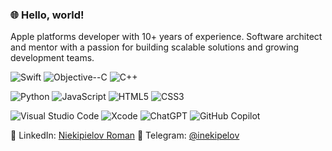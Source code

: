 ### 🌐 Hello, world!

Apple platforms developer with 10+ years of experience. Software architect and mentor with a passion for building scalable solutions and growing development teams.

![Swift](https://img.shields.io/badge/-Swift-FA7343?style=flat-square&logo=swift&logoColor=white)
![Objective--C](https://img.shields.io/badge/-Objective--C-1575F9?style=flat-square&logo=apple&logoColor=white)
![C++](https://img.shields.io/badge/-C++-00599C?style=flat-square&logo=c%2B%2B&logoColor=white)

![Python](https://img.shields.io/badge/-Python-3776AB?style=flat-square&logo=python&logoColor=white)
![JavaScript](https://img.shields.io/badge/-JavaScript-F7DF1E?style=flat-square&logo=javascript&logoColor=black)
![HTML5](https://img.shields.io/badge/-HTML5-E34F26?style=flat-square&logo=html5&logoColor=white)
![CSS3](https://img.shields.io/badge/-CSS3-1572B6?style=flat-square&logo=css3&logoColor=white)

![Visual Studio Code](https://img.shields.io/badge/Visual%20Studio%20Code-0078d7.svg?style=for-the-badge&logo=visual-studio-code&logoColor=white)
![Xcode](https://img.shields.io/badge/-Xcode-1575F9?style=flat-square&logo=xcode&logoColor=white)
![ChatGPT](https://img.shields.io/badge/chatGPT-74aa9c?style=for-the-badge&logo=openai&logoColor=white)
![GitHub Copilot](https://img.shields.io/badge/github_copilot-8957E5?style=for-the-badge&logo=github-copilot&logoColor=white)


💼 LinkedIn: [Niekipielov Roman](https://www.linkedin.com/in/inekipelov/)
📱 Telegram: [@inekipelov](https://t.me/inekipelov)

